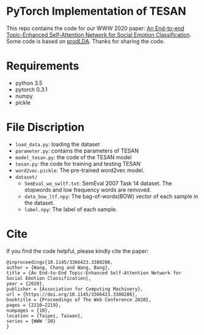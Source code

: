 # PyTorch Implementation of TESAN

This repo contains the code for our WWW 2020 paper: [An End-to-end Topic-Enhanced Self-Attention Network for Social Emotion Classification](https://dl.acm.org/doi/10.1145/3366423.3380286). Some code is based on [prodLDA](https://github.com/hyqneuron/pytorch-avitm). Thanks for sharing the code.

# Requirements

- python 3.5
- pytorch 0.3.1
- numpy
- pickle

# File Discription

- `load_data.py`: loading the dataset
- `parameter.py`: contains the parameters of TESAN
- `model_tesan.py`: the code of the TESAN model
- `tesan.py`: the code for training and testing TESAN
- `word2vec.pickle`: The pre-trained word2vec model.
- `dataset/`
  - `SemEval_wo_swltf.txt`: SemEval 2007 Task 14 dataset. The stopwords and low frequency words are removed.
  - `data_bow_ltf.npy`: The bag-of-words(BOW) vector of each sample in the dataset.
  - `label.npy`: The label of each sample.

# Cite
  
If you find the code helpful, please kindly cite the paper:
```
@inproceedings{10.1145/3366423.3380286,  
author = {Wang, Chang and Wang, Bang},  
title = {An End-to-End Topic-Enhanced Self-Attention Network for Social Emotion Classification},  
year = {2020},  
publisher = {Association for Computing Machinery},  
url = {https://doi.org/10.1145/3366423.3380286},  
booktitle = {Proceedings of The Web Conference 2020},  
pages = {2210–2219},  
numpages = {10},  
location = {Taipei, Taiwan},  
series = {WWW '20}  
}
```